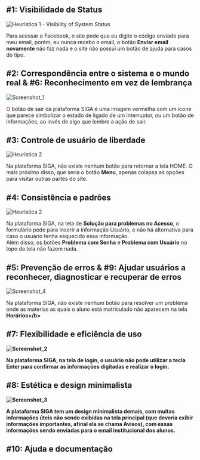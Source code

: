 ## #1: Visibilidade de Status

![Heuristica 1 - Visibility of System Status](https://github.com/pedro11pucci/Bertoti/assets/56747051/4436b55f-5a37-4607-8749-74bca63fcf72)

Para acessar o Facebook, o site pede que eu digite o código enviado para meu email, porém, eu nunca recebo o email, o botão <b>Enviar email novamente</b> não faz nada e o site não possuí um botão de ajuda para casos do tipo.

## #2: Correspondência entre o sistema e o mundo real & #6: Reconhecimento em vez de lembrança

![Screenshot_1](https://github.com/pedro11pucci/Bertoti/assets/56747051/429f9781-6ae9-4872-a3e5-7253fd76e62c)

O botão de sair da plataforma SIGA é uma imagem vermelha com um ícone que parece simbolizar o estado de ligado de um interruptor, ou um botão de informações, ao invés de algo que lembre a ação de sair.

## #3: Controle de usuário de liberdade

![Heuristica 2](https://github.com/pedro11pucci/Bertoti/assets/56747051/5223166c-efda-4331-b6ab-dfd80a7f9502)

Na plataforma SIGA, não existe nenhum botão para retornar a tela HOME. O mais próximo disso, que seria o botão <b>Menu</b>, apenas colapsa as opções para visitar outras partes do site.

## #4: Consistência e padrões

![Heuristica 2](https://github.com/pedro11pucci/Bertoti/assets/56747051/e2f90200-51f1-43ec-be91-35329a7b6d13)

Na plataforma SIGA, na tela de <b>Solução para problemas no Acesso</b>, o formulário pede para inserir a informação Usuário, e não há alternativa para caso o usuário tenha esquecido essa informação. <br>
Além disso, os botões <b>Problema com Senha</b> e <b>Problema com Usuário</b> no topo da tela não fazem nada.

## #5: Prevenção de erros & #9: Ajudar usuários a reconhecer, diagnosticar e recuperar de erros

![Screenshot_4](https://github.com/pedro11pucci/Bertoti/assets/56747051/2e2cdeee-c705-45a4-b918-f09a3fd1ec08)

Na plataforma SIGA, não existe nenhum botão para resolver um problema onde as materias as quais o aluno está matriculado não aparecem na tela <b>Horários>/b>

## #7: Flexibilidade e eficiência de uso

![Screenshot_2](https://github.com/pedro11pucci/Bertoti/assets/56747051/47ffae26-9c71-4152-8f5d-06cc7969ab39)

Na plataforma SIGA, na tela de login, o usuário não pode utilizar a tecla <b>Enter</b> para confirmar as informações digitadas e realizar o login.

## #8: Estética e design minimalista

![Screenshot_3](https://github.com/pedro11pucci/Bertoti/assets/56747051/5becfef8-829b-4eba-afbd-cf563d445b21)

A plataforma SIGA tem um design minimalista demais, com muitas informações úteis não sendo exibidas na tela principal (que deveria exibir informações importantes, afinal ela se chama Avisos), com essas informações sendo enviadas para o email institucional dos alunos.

## #10: Ajuda e documentação
